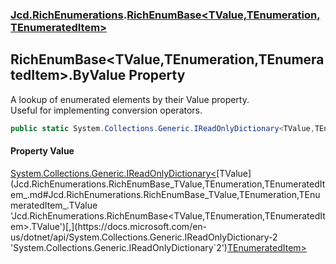 ### [Jcd.RichEnumerations](Jcd.RichEnumerations.md 'Jcd.RichEnumerations').[RichEnumBase&lt;TValue,TEnumeration,TEnumeratedItem&gt;](Jcd.RichEnumerations.RichEnumBase_TValue,TEnumeration,TEnumeratedItem_.md 'Jcd.RichEnumerations.RichEnumBase<TValue,TEnumeration,TEnumeratedItem>')

## RichEnumBase<TValue,TEnumeration,TEnumeratedItem>.ByValue Property

A lookup of enumerated elements by their Value property.  
Useful for implementing conversion operators.

```csharp
public static System.Collections.Generic.IReadOnlyDictionary<TValue,TEnumeratedItem> ByValue { get; }
```

#### Property Value
[System.Collections.Generic.IReadOnlyDictionary&lt;](https://docs.microsoft.com/en-us/dotnet/api/System.Collections.Generic.IReadOnlyDictionary-2 'System.Collections.Generic.IReadOnlyDictionary`2')[TValue](Jcd.RichEnumerations.RichEnumBase_TValue,TEnumeration,TEnumeratedItem_.md#Jcd.RichEnumerations.RichEnumBase_TValue,TEnumeration,TEnumeratedItem_.TValue 'Jcd.RichEnumerations.RichEnumBase<TValue,TEnumeration,TEnumeratedItem>.TValue')[,](https://docs.microsoft.com/en-us/dotnet/api/System.Collections.Generic.IReadOnlyDictionary-2 'System.Collections.Generic.IReadOnlyDictionary`2')[TEnumeratedItem](Jcd.RichEnumerations.RichEnumBase_TValue,TEnumeration,TEnumeratedItem_.md#Jcd.RichEnumerations.RichEnumBase_TValue,TEnumeration,TEnumeratedItem_.TEnumeratedItem 'Jcd.RichEnumerations.RichEnumBase<TValue,TEnumeration,TEnumeratedItem>.TEnumeratedItem')[&gt;](https://docs.microsoft.com/en-us/dotnet/api/System.Collections.Generic.IReadOnlyDictionary-2 'System.Collections.Generic.IReadOnlyDictionary`2')